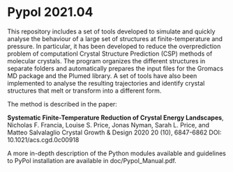 Pypol 2021.04
===============================================================================

This repository includes a set of tools developed to simulate and quickly analyse the behaviour of a large set of structures at finite-temperature and pressure.
In particular, it has been developed to reduce the overprediction problem of computationl Crystal Structure Prediction (CSP) methods of molecular crystals.
The program organizes the different structures in separate folders and automatically prepares the input files for the Gromacs MD package and the Plumed library.
A set of tools have also been implemented to analyse the resulting trajectories and identify crystal structures that melt or transform into a different form.

The method is described in the paper:

__Systematic Finite-Temperature Reduction of Crystal Energy Landscapes__,
Nicholas F. Francia, Louise S. Price, Jonas Nyman, Sarah L. Price, and Matteo Salvalaglio
Crystal Growth & Design 2020 20 (10), 6847-6862
DOI: 10.1021/acs.cgd.0c00918

A more in-depth description of the Python modules available and guidelines to PyPol installation are available in doc/Pypol_Manual.pdf.
